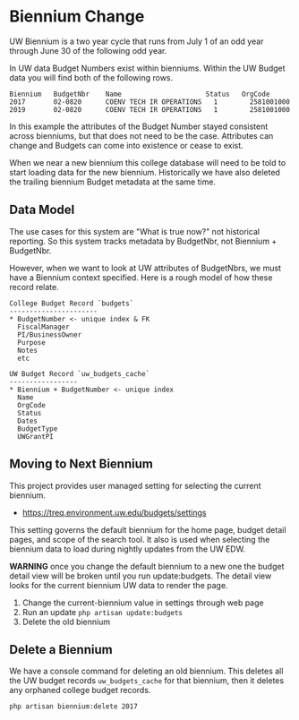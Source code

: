 # Biennium Change

UW Biennium is a two year cycle that runs from July 1 of an odd year through June
30 of the following odd year.

In UW data Budget Numbers exist within bienniums. Within the UW Budget data you will
find both of the following rows.

    Biennium   BudgetNbr    Name                     Status   OrgCode
    2017       02-0820      COENV TECH IR OPERATIONS   1        2581001000
    2019       02-0820      COENV TECH IR OPERATIONS   1        2581001000

In this example the attributes of the Budget Number stayed consistent across
bienniums, but that does not need to be the case. Attributes can change and Budgets
can come into existence or cease to exist.

When we near a new biennium this college database will need to be told to start
loading data for the new biennium. Historically we have also deleted the trailing
biennium Budget metadata at the same time.


## Data Model

The use cases for this system are "What is true now?" not historical reporting.
So this system tracks metadata by BudgetNbr, not Biennium + BudgetNbr. 

However, when we want to look at UW attributes of BudgetNbrs, we must have a 
Biennium context specified. Here is a rough model of how these record relate.

    College Budget Record `budgets`
    ----------------------
    * BudgetNumber <- unique index & FK
      FiscalManager
      PI/BusinessOwner
      Purpose
      Notes
      etc
    
    UW Budget Record `uw_budgets_cache`
    -----------------
    * Biennium + BudgetNumber <- unique index
      Name
      OrgCode
      Status
      Dates
      BudgetType
      UWGrantPI


## Moving to Next Biennium

This project provides user managed setting for selecting the current biennium.

* https://treq.environment.uw.edu/budgets/settings

This setting governs the default biennium for the home page, budget detail pages,
and scope of the search tool. It also is used when selecting the biennium data to 
load during nightly updates from the UW EDW.

__WARNING__ once you change the default biennium to a new one the budget detail 
view will be broken until you run update:budgets. The detail view looks for the 
current biennium UW data to render the page.

1. Change the current-biennium value in settings through web page
2. Run an update `php artisan update:budgets`
3. Delete the old biennium


## Delete a Biennium

We have a console command for deleting an old biennium. This deletes all the UW 
budget records `uw_budgets_cache` for that biennium, then it deletes any orphaned 
college budget records.

    php artisan biennium:delete 2017
